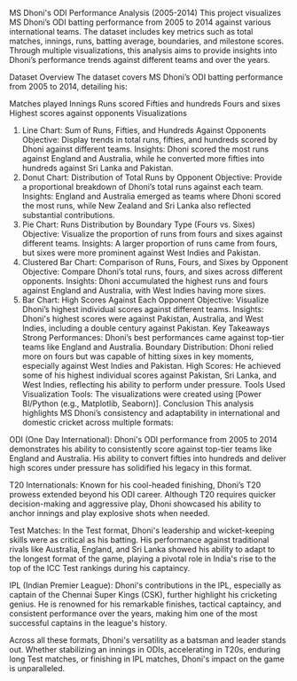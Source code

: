 MS Dhoni's ODI Performance Analysis (2005-2014)
This project visualizes MS Dhoni’s ODI batting performance from 2005 to 2014 against various international teams. The dataset includes key metrics such as total matches, innings, runs, batting average, boundaries, and milestone scores. Through multiple visualizations, this analysis aims to provide insights into Dhoni’s performance trends against different teams and over the years.

Dataset Overview
The dataset covers MS Dhoni’s ODI batting performance from 2005 to 2014, detailing his:

Matches played
Innings
Runs scored
Fifties and hundreds
Fours and sixes
Highest scores against opponents
Visualizations
1. Line Chart: Sum of Runs, Fifties, and Hundreds Against Opponents
Objective: Display trends in total runs, fifties, and hundreds scored by Dhoni against different teams.
Insights: Dhoni scored the most runs against England and Australia, while he converted more fifties into hundreds against Sri Lanka and Pakistan.
2. Donut Chart: Distribution of Total Runs by Opponent
Objective: Provide a proportional breakdown of Dhoni’s total runs against each team.
Insights: England and Australia emerged as teams where Dhoni scored the most runs, while New Zealand and Sri Lanka also reflected substantial contributions.
3. Pie Chart: Runs Distribution by Boundary Type (Fours vs. Sixes)
Objective: Visualize the proportion of runs from fours and sixes against different teams.
Insights: A larger proportion of runs came from fours, but sixes were more prominent against West Indies and Pakistan.
4. Clustered Bar Chart: Comparison of Runs, Fours, and Sixes by Opponent
Objective: Compare Dhoni’s total runs, fours, and sixes across different opponents.
Insights: Dhoni accumulated the highest runs and fours against England and Australia, with West Indies having more sixes.
5. Bar Chart: High Scores Against Each Opponent
Objective: Visualize Dhoni’s highest individual scores against different teams.
Insights: Dhoni's highest scores were against Pakistan, Australia, and West Indies, including a double century against Pakistan.
Key Takeaways
Strong Performances: Dhoni’s best performances came against top-tier teams like England and Australia.
Boundary Distribution: Dhoni relied more on fours but was capable of hitting sixes in key moments, especially against West Indies and Pakistan.
High Scores: He achieved some of his highest individual scores against Pakistan, Sri Lanka, and West Indies, reflecting his ability to perform under pressure.
Tools Used
Visualization Tools: The visualizations were created using [Power BI/Python (e.g., Matplotlib, Seaborn)].
Conclusion
This analysis highlights MS Dhoni’s consistency and adaptability in international and domestic cricket across multiple formats:

ODI (One Day International): Dhoni's ODI performance from 2005 to 2014 demonstrates his ability to consistently score against top-tier teams like England and Australia. His ability to convert fifties into hundreds and deliver high scores under pressure has solidified his legacy in this format.

T20 Internationals: Known for his cool-headed finishing, Dhoni’s T20 prowess extended beyond his ODI career. Although T20 requires quicker decision-making and aggressive play, Dhoni showcased his ability to anchor innings and play explosive shots when needed.

Test Matches: In the Test format, Dhoni's leadership and wicket-keeping skills were as critical as his batting. His performance against traditional rivals like Australia, England, and Sri Lanka showed his ability to adapt to the longest format of the game, playing a pivotal role in India's rise to the top of the ICC Test rankings during his captaincy.

IPL (Indian Premier League): Dhoni's contributions in the IPL, especially as captain of the Chennai Super Kings (CSK), further highlight his cricketing genius. He is renowned for his remarkable finishes, tactical captaincy, and consistent performance over the years, making him one of the most successful captains in the league's history.

Across all these formats, Dhoni's versatility as a batsman and leader stands out. Whether stabilizing an innings in ODIs, accelerating in T20s, enduring long Test matches, or finishing in IPL matches, Dhoni's impact on the game is unparalleled.

